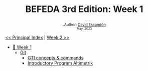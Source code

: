 <div align="center">
  <h1> BEFEDA 3rd Edition: Week 1</h1>
  <a class="header-badge" target="_blank" href="">
  <img src="">
  </a>
  <sub>Author:
  <a href="" target="">David Escandón</a><br>
  <small> May, 2023</small>
  </sub>
</div>
</div>

[<< Principal Index](../README.md) | [Week 2 >>]()

- [📔 Week 1](#-week-1)
	- [Git](#data-types)
		- [GTI concepts & commands](#concepts-commands)
		- [Introductory Program Altimetrik](#introductoryProgramAltimetrik)
	